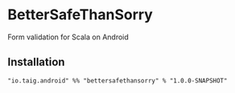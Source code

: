 # BetterSafeThanSorry
Form validation for Scala on Android

## Installation

`"io.taig.android" %% "bettersafethansorry" % "1.0.0-SNAPSHOT"`